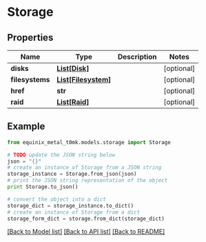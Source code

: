 # Storage


## Properties
Name | Type | Description | Notes
------------ | ------------- | ------------- | -------------
**disks** | [**List[Disk]**](Disk.md) |  | [optional] 
**filesystems** | [**List[Filesystem]**](Filesystem.md) |  | [optional] 
**href** | **str** |  | [optional] 
**raid** | [**List[Raid]**](Raid.md) |  | [optional] 

## Example

```python
from equinix_metal_t0mk.models.storage import Storage

# TODO update the JSON string below
json = "{}"
# create an instance of Storage from a JSON string
storage_instance = Storage.from_json(json)
# print the JSON string representation of the object
print Storage.to_json()

# convert the object into a dict
storage_dict = storage_instance.to_dict()
# create an instance of Storage from a dict
storage_form_dict = storage.from_dict(storage_dict)
```
[[Back to Model list]](../README.md#documentation-for-models) [[Back to API list]](../README.md#documentation-for-api-endpoints) [[Back to README]](../README.md)


